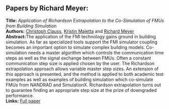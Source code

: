 <h2>Papers by Richard Meyer:</h2>
<p>
<b>Title:</b> <i> Application of Richardson Extrapolation to the Co-Simulation of FMUs from Building Simulation </i> <br />
<b>Authors:</b> <a href="../authors/author_45.html">Christoph Clauss</a>, <a href="../authors/author_168.html">Kristin Majetta</a> and <a href="../authors/author_180.html">Richard Meyer</a><br />
<b>Abstract:</b>The application of the FMI technology gains ground in building simulation. As far as specialized tools support the FMI simulator coupling becomes an important option to simulate complex building models. Co-simulation needs a master algorithm which controls the communication time steps as well as the signal exchange between FMUs. Often a constant communication step size is applied chosen by the user. The Richardson extrapolation approach allows variable master step sizes. An extension of this approach is presented, and the method is applied to both academic test examples as well as examples of building simulation which co-simulate FMUs from NANDRAD and SimulationX. Richardson extrapolation turns out to guarantee finding an appropriate step size at the prize of downgraded performance.<br />
<b>Links:</b> <a href="../submissions/ecp1713279_ClaussMajettaMeyer.pdf">Full paper</a></p>